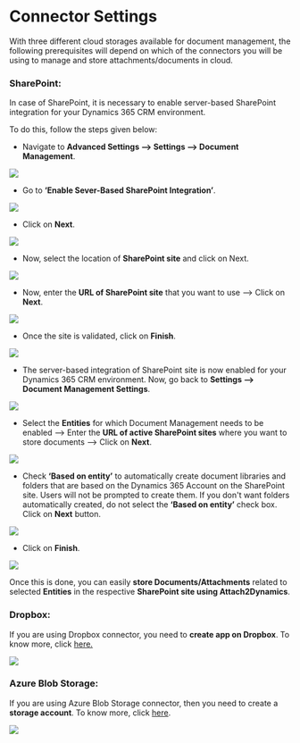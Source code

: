 # Connector Settings

With three different cloud storages available for document management, the following prerequisites will depend on which of the connectors you will be using to manage and store attachments/documents in cloud.&#x20;

### SharePoint:

In case of SharePoint, it is necessary to enable server-based SharePoint integration for your Dynamics 365 CRM environment.&#x20;

To do this, follow the steps given below:

* Navigate to **Advanced Settings --> Settings --> Document Management**.

![](../../.gitbook/assets/PRE\_1.png)

* Go to **‘Enable Sever-Based SharePoint Integration’**.

![](../../.gitbook/assets/PRE\_2.png)

* Click on **Next**.

![](../../.gitbook/assets/PRE\_3.png)

* Now, select the location of **SharePoint site** and click on Next.

![](../../.gitbook/assets/PRE\_4.png)

* Now, enter the **URL of SharePoint site** that you want to use --> Click on **Next**.

![](../../.gitbook/assets/PRE\_6.png)

* Once the site is validated, click on **Finish**.

![](../../.gitbook/assets/PRE\_7.png)

* The server-based integration of SharePoint site is now enabled for your Dynamics 365 CRM environment. Now, go back to **Settings --> Document Management Settings**.

![](../../.gitbook/assets/PRE\_10.png)

* Select the **Entities** for which Document Management needs to be enabled --> Enter the **URL of active SharePoint sites** where you want to store documents --> Click on **Next**.

![](<../../.gitbook/assets/PRE\_11 (1).png>)

* Check **‘Based on entity’** to automatically create document libraries and folders that are based on the Dynamics 365 Account on the SharePoint site. Users will not be prompted to create them. If you don't want folders automatically created, do not select the **‘Based on entity’** check box. Click on **Next** button.

![](../../.gitbook/assets/PRE\_12.png)

* Click on **Finish**.

![](<../../.gitbook/assets/PRE\_14 (1).png>)

Once this is done, you can easily **store Documents/Attachments** related to selected **Entities** in the respective **SharePoint site using Attach2Dynamics**.

### Dropbox:

If you are using Dropbox connector, you need to **create app on Dropbox**. To know more, click [here.](https://docs.inogic.com/attach2dynamics/configuration/connector-configuration/dropbox#now-to-get-the-id-secret-for-dropbox-follow-the-steps-given-below)

![](../../.gitbook/assets/Dropbox\_1.png)

### Azure Blob Storage:

If you are using Azure Blob Storage connector, then you need to create a **storage account**. To know more, click [here](https://docs.inogic.com/attach2dynamics/configuration/connector-configuration/azure-blob-storage).

![](../../.gitbook/assets/Azure\_1.png)
